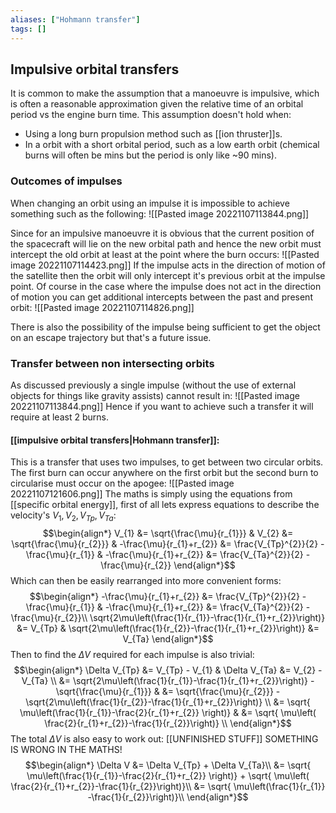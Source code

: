 ```yaml
---
aliases: ["Hohmann transfer"]
tags: []
---
```


## Impulsive orbital transfers
It is common to make the assumption that a manoeuvre is impulsive, which is often a reasonable approximation given the relative time of an orbital period vs the engine burn time. This assumption doesn't hold when:
- Using a long burn propulsion method such as [[ion thruster]]s.
- In a orbit with a short orbital period, such as a low earth orbit (chemical burns will often be mins but the period is only like ~90 mins).

### Outcomes of impulses
When changing an orbit using an impulse it is impossible to achieve something such as the following:
![[Pasted image 20221107113844.png]]

Since for an impulsive manoeuvre it is obvious that the current position of the spacecraft will lie on the new orbital path and hence the new orbit must intercept the old orbit at least at the point where the burn occurs:
![[Pasted image 20221107114423.png]]
If the impulse acts in the direction of motion of the satellite then the orbit will only intercept it's previous orbit at the impulse point. Of course in the case where the impulse does not act in the direction of motion you can get additional intercepts between the past and present orbit:
![[Pasted image 20221107114826.png]]

There is also the possibility of the impulse being sufficient to get the object on an escape trajectory but that's a future issue.

### Transfer between non intersecting orbits  
As discussed previously a single impulse (without the use of external objects for things like gravity assists) cannot result in:
![[Pasted image 20221107113844.png]]
Hence if you want to achieve such a transfer it will require at least 2 burns. 

#### [[impulsive orbital transfers|Hohmann transfer]]:
This is a transfer that uses two impulses, to get between two circular orbits. The first burn can occur anywhere on the first orbit but the second burn to circularise must occur on the apogee:
![[Pasted image 20221107121606.png]]
The maths is simply using the equations from [[specific orbital energy]], first of all lets express equations to describe the velocity's $V_{1},V_{2},V_{Tp},V_{Ta}$: 
$$\begin{align*}
 V_{1} &= \sqrt{\frac{\mu}{r_{1}}} & V_{2} &= \sqrt{\frac{\mu}{r_{2}}} & -\frac{\mu}{r_{1}+r_{2}} &= \frac{V_{Tp}^{2}}{2} - \frac{\mu}{r_{1}} & -\frac{\mu}{r_{1}+r_{2}} &= \frac{V_{Ta}^{2}}{2} - \frac{\mu}{r_{2}}
\end{align*}$$
Which can then be easily rearranged into more convenient forms:
$$\begin{align*}
-\frac{\mu}{r_{1}+r_{2}} &= \frac{V_{Tp}^{2}}{2} - \frac{\mu}{r_{1}} & -\frac{\mu}{r_{1}+r_{2}} &= \frac{V_{Ta}^{2}}{2} - \frac{\mu}{r_{2}}\\
\sqrt{2\mu\left(\frac{1}{r_{1}}-\frac{1}{r_{1}+r_{2}}\right)} &= V_{Tp}  & \sqrt{2\mu\left(\frac{1}{r_{2}}-\frac{1}{r_{1}+r_{2}}\right)} &= V_{Ta} 
\end{align*}$$
Then to find the $\Delta V$ required for each impulse is also trivial:
$$\begin{align*}
\Delta V_{Tp} &= V_{Tp} - V_{1} & \Delta V_{Ta} &= V_{2} - V_{Ta} \\
&= \sqrt{2\mu\left(\frac{1}{r_{1}}-\frac{1}{r_{1}+r_{2}}\right)} -  \sqrt{\frac{\mu}{r_{1}}} & &= \sqrt{\frac{\mu}{r_{2}}} - \sqrt{2\mu\left(\frac{1}{r_{2}}-\frac{1}{r_{1}+r_{2}}\right)} \\
&= \sqrt{ \mu\left(\frac{1}{r_{1}}-\frac{2}{r_{1}+r_{2}}  \right)}   & &= \sqrt{  \mu\left(   \frac{2}{r_{1}+r_{2}}-\frac{1}{r_{2}}\right)}  \\
\end{align*}$$
The total $\Delta V$ is also easy to work out: [[UNFINISHED STUFF]] SOMETHING IS WRONG IN THE MATHS!
$$\begin{align*}
\Delta V &= \Delta V_{Tp} + \Delta V_{Ta}\\
&= \sqrt{ \mu\left(\frac{1}{r_{1}}-\frac{2}{r_{1}+r_{2}}  \right)}  + \sqrt{  \mu\left(   \frac{2}{r_{1}+r_{2}}-\frac{1}{r_{2}}\right)}\\
&= \sqrt{ \mu\left(\frac{1}{r_{1}} -\frac{1}{r_{2}}\right)}\\
\end{align*}$$